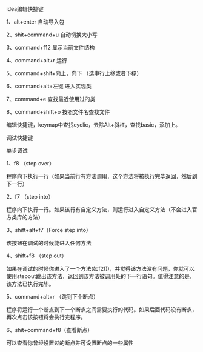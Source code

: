idea编辑快捷键

1、alt+enter 自动导入包

2、shit+command+u 自动切换大小写

3、command+f12 显示当前文件结构

4、command+alt+r 运行

5、command+shit+向上，向下 （选中行上移或者下移）

6、command+alt+左键 进入实现类

7、command+e 查找最近使用过的类

8、command+shift+o 按照文件名查找文件

编辑快捷键，keymap中查找cyclic，去除Alt+斜杠，查找basic，添加上。

调试快捷键

单步调试

1、f8 （step over）

程序向下执行一行（如果当前行有方法调用，这个方法将被执行完毕返回，然后到下一行）

2、f7 （step into）

程序向下执行一行。如果该行有自定义方法，则运行进入自定义方法（不会进入官方类库的方法）

3、shift+alt+f7（Force step into）

该按钮在调试的时候能进入任何方法

4、shift+f8 （step out）

如果在调试的时候你进入了一个方法\(如f2\(\)\)，并觉得该方法没有问题，你就可以使用stepout跳出该方法，返回到该方法被调用处的下一行语句。值得注意的是，该方法已执行完毕。

5、command+alt+r （跳到下个断点）

程序将运行一个断点到下一个断点之间需要执行的代码。如果后面代码没有断点，再次点击该按钮将会执行完程序。

6、shit+command+f8（查看断点）

可以查看你曾经设置过的断点并可设置断点的一些属性

